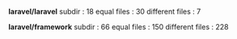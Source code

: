 **laravel/laravel**
subdir          : 18
equal files     : 30
different files : 7

**laravel/framework**
subdir          : 66
equal files     : 150
different files : 228